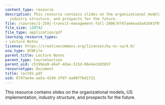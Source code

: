 ```yaml
---
content_type: resource
description: This resource contains slides on the organizational models, US implementation,
  industry structure, and prospects for the future.
file: /courses/1-259j-transit-management-fall-2006/0747ae4eaa5a42d43f07ea90ffbd1721_lect02.pdf
file_size: 120742
file_type: application/pdf
learning_resource_types:
- Lecture Notes
license: https://creativecommons.org/licenses/by-nc-sa/4.0/
ocw_type: OCWFile
parent_title: Lecture Notes
parent_type: CourseSection
parent_uid: c5199ea9-e6af-4dae-515d-86e4acb93657
resourcetype: Document
title: lect02.pdf
uid: 0747ae4e-aa5a-42d4-3f07-ea90ffbd1721
---
```

This resource contains slides on the organizational models, US implementation, industry structure, and prospects for the future.